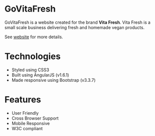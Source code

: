 # GoVitaFresh

GoVitaFresh is a website created for the brand **Vita Fresh**. Vita Fresh is a small scale business delivering fresh and homemade vegan products. 

See [website](https://lhavdeveloper.github.io/GoVitaFresh) for more details.

# Technologies 
- Styled using CSS3
- Built using AngularJS (v1.6.1) 
- Made responsive using Bootstrap (v3.3.7)

# Features 
- User Friendly 
- Cross Browser Support 
- Mobile Responsive
- W3C compliant

